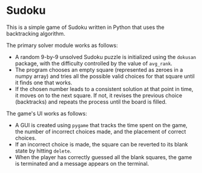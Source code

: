 # Sudoku

This is a simple game of Sudoku written in Python that uses the backtracking algorithm.

The primary solver module works as follows:
* A random 9-by-9 unsolved Sudoku puzzle is initialized using the ```dokusan``` package, with the difficulty controlled by the value of ```avg_rank```.
* The program chooses an empty square (represented as zeroes in a numpy array) and tries all the possible valid choices for that square until it finds one that works.
* If the chosen number leads to a consistent solution at that point in time, it moves on to the next square. If not, it revises the previous choice (backtracks) and repeats the process until the board is filled.

The game's UI works as follows:
* A GUI is created using ```pygame``` that tracks the time spent on the game, the number of incorrect choices made, and the placement of correct choices.
* If an incorrect choice is made, the square can be reverted to its blank state by hitting ```delete```.
* When the player has correctly guessed all the blank squares, the game is terminated and a message appears on the terminal.
